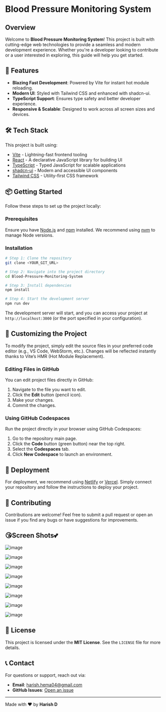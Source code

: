 # Blood Pressure Monitoring System


## Overview

Welcome to **Blood Pressure Monitoring System**! This project is built with cutting-edge web technologies to provide a seamless and modern development experience. Whether you're a developer looking to contribute or a user interested in exploring, this guide will help you get started.

## 🚀 Features

- **Blazing Fast Development**: Powered by Vite for instant hot module reloading.
- **Modern UI**: Styled with Tailwind CSS and enhanced with shadcn-ui.
- **TypeScript Support**: Ensures type safety and better developer experience.
- **Responsive & Scalable**: Designed to work across all screen sizes and devices.

## 🛠️ Tech Stack

This project is built using:

- [Vite](https://vitejs.dev/) - Lightning-fast frontend tooling
- [React](https://react.dev/) - A declarative JavaScript library for building UI
- [TypeScript](https://www.typescriptlang.org/) - Typed JavaScript for scalable applications
- [shadcn-ui](https://ui.shadcn.dev/) - Modern and accessible UI components
- [Tailwind CSS](https://tailwindcss.com/) - Utility-first CSS framework

## 📦 Getting Started

Follow these steps to set up the project locally:

### Prerequisites
Ensure you have [Node.js](https://nodejs.org/) and [npm](https://www.npmjs.com/) installed. We recommend using [nvm](https://github.com/nvm-sh/nvm#installing-and-updating) to manage Node versions.

### Installation

```sh
# Step 1: Clone the repository
git clone <YOUR_GIT_URL>

# Step 2: Navigate into the project directory
cd Blood-Pressure-Monitoring-System

# Step 3: Install dependencies
npm install

# Step 4: Start the development server
npm run dev
```

The development server will start, and you can access your project at `http://localhost:3000` (or the port specified in your configuration).

## 🎨 Customizing the Project

To modify the project, simply edit the source files in your preferred code editor (e.g., VS Code, WebStorm, etc.). Changes will be reflected instantly thanks to Vite’s HMR (Hot Module Replacement).

### Editing Files in GitHub

You can edit project files directly in GitHub:

1. Navigate to the file you want to edit.
2. Click the **Edit** button (pencil icon).
3. Make your changes.
4. Commit the changes.

### Using GitHub Codespaces

Run the project directly in your browser using GitHub Codespaces:

1. Go to the repository main page.
2. Click the **Code** button (green button) near the top right.
3. Select the **Codespaces** tab.
4. Click **New Codespace** to launch an environment.

## 🚀 Deployment

For deployment, we recommend using [Netlify](https://www.netlify.com/) or [Vercel](https://vercel.com/). Simply connect your repository and follow the instructions to deploy your project.

## 🤝 Contributing

Contributions are welcome! Feel free to submit a pull request or open an issue if you find any bugs or have suggestions for improvements.



## 😘Screen Shots💕
![image](https://github.com/user-attachments/assets/730fd006-b29c-4c99-8518-7b599d6eba80)

![image](https://github.com/user-attachments/assets/1ee7e4f5-4461-4ebc-88f3-f7345c5e91c0)

![image](https://github.com/user-attachments/assets/2516628c-abb5-42e0-9d8b-65ea2a8a5b2d)

![image](https://github.com/user-attachments/assets/61be688b-a684-4136-aea3-224dd8870e81)

![image](https://github.com/user-attachments/assets/e3c6caba-1655-4cdc-82cf-2f3cc7fce715)

![image](https://github.com/user-attachments/assets/f76c854a-e902-4c93-9ddb-bf24c906ba23)

![image](https://github.com/user-attachments/assets/9304ee7a-3a55-492f-8e41-447c67b91c75)

![image](https://github.com/user-attachments/assets/d40770da-8418-4e10-9fec-ca0601d94707)



## 📄 License

This project is licensed under the **MIT License**. See the `LICENSE` file for more details.

## 📞 Contact

For questions or support, reach out via:
- **Email**: [harish.hema04@gmail.com](mailto:harish.hema04@gmail.com)
- **GitHub Issues**: [Open an issue](https://github.com/Harish-D25/Blood-Pressure-Monitoring-System/issues)

---





Made with ❤️ by **Harish D**
